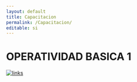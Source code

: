 ```yaml
---
layout: default
title: Capacitacion
permalink: /Capacitacion/
editable: si
---
```


# OPERATIVIDAD BASICA 1

[![links](https://oasiserp-my.sharepoint.com/personal/daniela_martinez_oasiscom_com/_layouts/15/guestaccess.aspx?docid=15a6ef2c9ef1a46faa1bf20a1a5640d01&authkey=AVQKc5K9kY5WyBnwwTS9f10)](https://www.youtube.com/watch?v=TFgIEBF_pqI)









